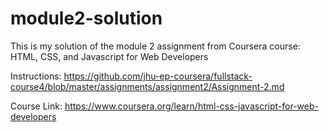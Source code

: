 # module2-solution
This is my solution of the module 2 assignment from Coursera course: HTML, CSS, and Javascript for Web Developers

Instructions: https://github.com/jhu-ep-coursera/fullstack-course4/blob/master/assignments/assignment2/Assignment-2.md

Course Link: https://www.coursera.org/learn/html-css-javascript-for-web-developers